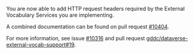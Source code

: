 You are now able to add HTTP request headers required by the External Vocabulary Services you are implementing.

A combined documentation can be found on pull request [#10404](https://github.com/IQSS/dataverse/pull/10404).

For more information, see issue [#10316](https://github.com/IQSS/dataverse/issues/10316) and pull request [gddc/dataverse-external-vocab-support#19](https://github.com/gdcc/dataverse-external-vocab-support/pull/19).
